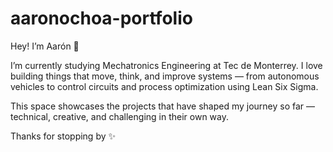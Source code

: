 # aaronochoa-portfolio
Hey! I’m Aarón 👋

I’m currently studying Mechatronics Engineering at Tec de Monterrey. I love building things that move, think, and improve systems — from autonomous vehicles to control circuits and process optimization using Lean Six Sigma.

This space showcases the projects that have shaped my journey so far — technical, creative, and challenging in their own way.

Thanks for stopping by ✨
